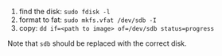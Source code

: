 ---
---

1. find the disk:  `sudo fdisk -l`
2. format to fat: `sudo mkfs.vfat /dev/sdb -I`
3. copy: `dd if=<path to image> of=/dev/sdb status=progress`

Note that `sdb` should be replaced with the correct disk.
